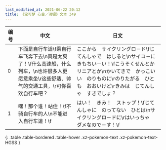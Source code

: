 ```yaml
---
last_modified_at: 2021-06-22 20:12
title: 《宝可梦 心金／魂银》文本 349
---
```

| 编号 | 中文 | 日文 |
| ---- | ---- | ---- |
| 0 | 下面是自行车道\f乘自行车飞奔下去\n真是太爽了！\f什么高速船，什么列车，\n也许很多人更愿意乘坐\r这些舒适、帅气的交通工具，\r可你喜欢自行车吧？ | ここから　サイクリングロ－ド\fじてんしゃで　はしると\nサイコ－に　きもちい－い！\fこうそくせんとか　リニアとか\nかいてきで　かっこいい　のりものに\rのりたがる　ひとも　おおいけど\rきみは　じてんしゃ　すきでしょ？ |
| 1 | 嘿！那个谁！站住！\f不骑自行车的人\n不能进入自行车道！\f | はい！　きみ！　ストップ！\fじてんしゃに　のってない　ひとは\nサイクリングロ－ドに\rはいっちゃ　ダメなので－す！\f |
{: .table .table-bordered .table-hover .xz-pokemon-text .xz-pokemon-text-HGSS }